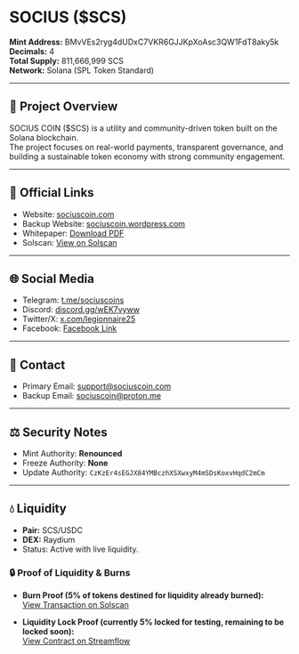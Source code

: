# SOCIUS ($SCS)

**Mint Address:** BMvVEs2ryg4dUDxC7VKR6GJJKpXoAsc3QW1FdT8aky5k  
**Decimals:** 4  
**Total Supply:** 811,666,999 SCS  
**Network:** Solana (SPL Token Standard)  

---

## 📌 Project Overview
SOCIUS COIN ($SCS) is a utility and community-driven token built on the Solana blockchain.  
The project focuses on real-world payments, transparent governance, and building a sustainable token economy with strong community engagement.  

---

## 🔗 Official Links
- Website: [sociuscoin.com](https://www.sociuscoin.com)  
- Backup Website: [sociuscoin.wordpress.com](https://sociuscoin.wordpress.com/)  
- Whitepaper: [Download PDF](https://www.sociuscoin.com/downloads/sociuswhitepaper.pdf)  
- Solscan: [View on Solscan](https://solscan.io/token/BMvVEs2ryg4dUDxC7VKR6GJJKpXoAsc3QW1FdT8aky5k)  

---

## 🌐 Social Media
- Telegram: [t.me/sociuscoins](https://t.me/sociuscoins)  
- Discord: [discord.gg/wEK7vyww](https://discord.gg/wEK7vyww)  
- Twitter/X: [x.com/legionnaire25](https://x.com/legionnaire25)  
- Facebook: [Facebook Link](https://www.facebook.com/share/1JchE9nZ6A/)  

---

## 📩 Contact
- Primary Email: support@sociuscoin.com  
- Backup Email: sociuscoin@proton.me  

---

## ⚖️ Security Notes
- Mint Authority: **Renounced**  
- Freeze Authority: **None**  
- Update Authority: `CzKzEr4sEGJX84YMBczhXSXwxyM4mSDsKoxvHqdC2mCm`  

---

## 💧 Liquidity
- **Pair:** SCS/USDC  
- **DEX:** Raydium  
- Status: Active with live liquidity.  

### 🔒 Proof of Liquidity & Burns
- **Burn Proof (5% of tokens destined for liquidity already burned):**  
  [View Transaction on Solscan](https://solscan.io/tx/5361ey4KYtdMKJrjt1GwTQDy2mVUtMSpCBV8Lv5s3mxvVbL2DBMQCnoePB6y7RMte72uUmDMqGSZ5R9Ht9XsXfaj)  

- **Liquidity Lock Proof (currently 5% locked for testing, remaining to be locked soon):**  
  [View Contract on Streamflow](https://app.streamflow.finance/contract/solana/mainnet/8C4ahQ4nnTNUeuEPeA1aaf78BxLrsujR9FW19c4VLPfL?ref=ponderously-saved-garpike)

